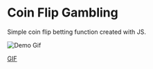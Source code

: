 # Coin Flip Gambling

Simple coin flip betting function created with JS.

![Demo Gif](https://tenor.com/bZjLm.gif)

<div class="tenor-gif-embed" data-postid="26967966" data-share-method="host" data-width="100%" data-aspect-ratio="1.7785714285714287"><a href="https://tenor.com/view/gif-26967966">GIF</a> </div><script type="text/javascript" async src="https://tenor.com/embed.js"></script>

